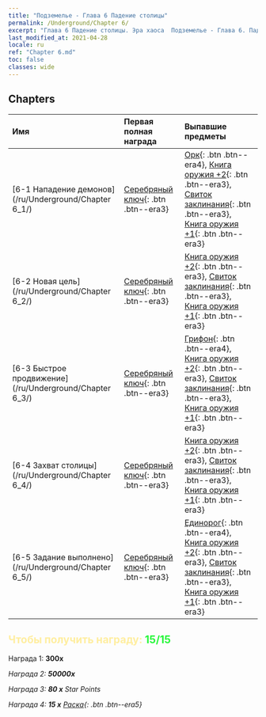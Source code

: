 ```yaml
---
title: "Подземелье - Глава 6 Падение столицы"
permalink: /Underground/Chapter 6/
excerpt: "Глава 6 Падение столицы. Эра хаоса  Подземелье - Глава 6. Падение столицы"
last_modified_at: 2021-04-28
locale: ru
ref: "Chapter 6.md"
toc: false
classes: wide
---
```


## Chapters

  | Имя |  Первая полная награда | Выпавшие предметы |
  |:------------|:------------|:------------| 
  | [6-1 Нападение демонов](/ru/Underground/Chapter 6_1/) | [Серебряный ключ](/ItemsRU/con_693/){: .btn .btn--era3} | [Орк](/ItemsRU/unt_219/){: .btn .btn--era4}, [Книга оружия +2](/ItemsRU/mat_32/){: .btn .btn--era3}, [Свиток заклинания](/ItemsRU/con_694/){: .btn .btn--era3}, [Книга оружия +1](/ItemsRU/mat_25/){: .btn .btn--era3} |
  | [6-2 Новая цель](/ru/Underground/Chapter 6_2/) | [Серебряный ключ](/ItemsRU/con_693/){: .btn .btn--era3} | [Книга оружия +2](/ItemsRU/mat_32/){: .btn .btn--era3}, [Свиток заклинания](/ItemsRU/con_694/){: .btn .btn--era3}, [Книга оружия +1](/ItemsRU/mat_25/){: .btn .btn--era3} |
  | [6-3 Быстрое продвижение](/ru/Underground/Chapter 6_3/) | [Серебряный ключ](/ItemsRU/con_693/){: .btn .btn--era3} | [Грифон](/ItemsRU/unt_192/){: .btn .btn--era4}, [Книга оружия +2](/ItemsRU/mat_32/){: .btn .btn--era3}, [Свиток заклинания](/ItemsRU/con_694/){: .btn .btn--era3}, [Книга оружия +1](/ItemsRU/mat_25/){: .btn .btn--era3} |
  | [6-4 Захват столицы](/ru/Underground/Chapter 6_4/) | [Серебряный ключ](/ItemsRU/con_693/){: .btn .btn--era3} | [Книга оружия +2](/ItemsRU/mat_32/){: .btn .btn--era3}, [Свиток заклинания](/ItemsRU/con_694/){: .btn .btn--era3}, [Книга оружия +1](/ItemsRU/mat_25/){: .btn .btn--era3} |
  | [6-5 Задание выполнено](/ru/Underground/Chapter 6_5/) | [Серебряный ключ](/ItemsRU/con_693/){: .btn .btn--era3} | [Единорог](/ItemsRU/unt_204/){: .btn .btn--era4}, [Книга оружия +2](/ItemsRU/mat_32/){: .btn .btn--era3}, [Свиток заклинания](/ItemsRU/con_694/){: .btn .btn--era3}, [Книга оружия +1](/ItemsRU/mat_25/){: .btn .btn--era3} |


## <span style="color: #ffeea0">Чтобы получить награду: </span><span style="color: #27f73a">15/15</span>

 Награда 1:  **300x** <i class="fas fa-gem"/>

 Награда 2:  **50000x** <i class="fas fa-coins"/>

 Награда 3: **80 x** Star Points

 Награда 4: **15 x** [Раска](/ItemsRU/her_384/){: .btn .btn--era5}

